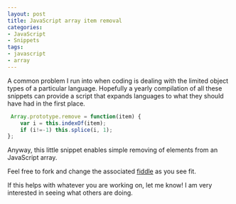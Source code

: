 ```yaml
---
layout: post
title: JavaScript array item removal
categories:
- JavaScript
- Snippets
tags:
- javascript
- array
---
```

A common problem I run into when coding is dealing with the limited object types of a particular language.  Hopefully a yearly compilation of all these snippets can provide a script that expands languages to what they should have had in the first place.


```js
 Array.prototype.remove = function(item) {
    var i = this.indexOf(item);
    if (i!=-1) this.splice(i, 1);
};
```

<!--more-->

Anyway, this little snippet enables simple removing of elements from an JavaScript array.

Feel free to fork and change the associated [fiddle](http://jsfiddle.net/bign8/AgXbP/) as you see fit.

If this helps with whatever you are working on, let me know! I am very interested in seeing what others are doing.
